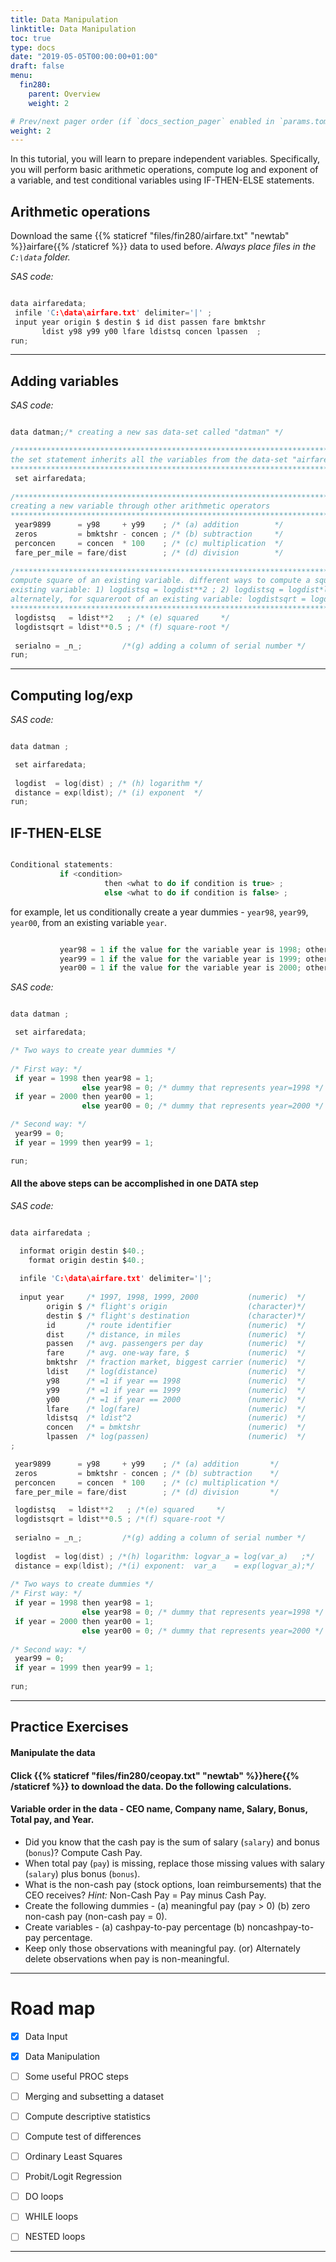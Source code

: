 ```yaml
---
title: Data Manipulation
linktitle: Data Manipulation
toc: true
type: docs
date: "2019-05-05T00:00:00+01:00"
draft: false
menu:
  fin280:
    parent: Overview
    weight: 2

# Prev/next pager order (if `docs_section_pager` enabled in `params.toml`)
weight: 2
---
```


In this tutorial, you will learn to prepare independent variables.  Specifically, you will perform basic arithmetic operations, compute log and exponent of a variable, and test conditional variables using IF-THEN-ELSE statements.


## Arithmetic operations

Download the same {{% staticref "files/fin280/airfare.txt" "newtab" %}}airfare{{% /staticref %}} data to used before. *Always place files in the `C:\data` folder.*


*SAS code:*

```c

data airfaredata;
 infile 'C:\data\airfare.txt' delimiter='|' ;
 input year origin $ destin $ id dist passen fare bmktshr 
       ldist y98 y99 y00 lfare ldistsq concen lpassen  ; 
run;

```


___



## Adding variables


*SAS code:*

```c

data datman;/* creating a new sas data-set called "datman" */

/**********************************************************************************
the set statement inherits all the variables from the data-set "airfaredata"
**********************************************************************************/
 set airfaredata;
  
/**********************************************************************************
creating a new variable through other arithmetic operators
**********************************************************************************/
 year9899      = y98     + y99    ; /* (a) addition        */
 zeros         = bmktshr - concen ; /* (b) subtraction     */
 perconcen     = concen  * 100    ; /* (c) multiplication  */
 fare_per_mile = fare/dist        ; /* (d) division        */
  
/**********************************************************************************
compute square of an existing variable. different ways to compute a square of an 
existing variable: 1) logdistsq = logdist**2 ; 2) logdistsq = logdist*logdist ;
alternately, for squareroot of an existing variable: logdistsqrt = logdist**0.5;
**********************************************************************************/
 logdistsq   = ldist**2   ; /* (e) squared     */
 logdistsqrt = ldist**0.5 ; /* (f) square-root */
   
 serialno = _n_;         /*(g) adding a column of serial number */
run;

```


___



## Computing log/exp


*SAS code:*

```c

data datman ;

 set airfaredata;
  
 logdist  = log(dist) ; /* (h) logarithm */
 distance = exp(ldist); /* (i) exponent  */  
run;

```


## IF-THEN-ELSE

```c

Conditional statements: 
           if <condition> 
                     then <what to do if condition is true> ;
                     else <what to do if condition is false> ;

```
 
for example, let us conditionally create a year dummies - `year98`, `year99`, `year00`, from an existing variable `year`.

```c

           year98 = 1 if the value for the variable year is 1998; otherwise = 0
           year99 = 1 if the value for the variable year is 1999; otherwise = 0
           year00 = 1 if the value for the variable year is 2000; otherwise = 0

```


*SAS code:*

```c

data datman ;

 set airfaredata;

/* Two ways to create year dummies */
 
/* First way: */
 if year = 1998 then year98 = 1; 
                else year98 = 0; /* dummy that represents year=1998 */
 if year = 2000 then year00 = 1; 
                else year00 = 0; /* dummy that represents year=2000 */

/* Second way: */
 year99 = 0;
 if year = 1999 then year99 = 1; 

run;

```

#### All the above steps can be accomplished in one DATA step


*SAS code:*

```c

data airfaredata ;

  informat origin destin $40.;
    format origin destin $40.;
  
  infile 'C:\data\airfare.txt' delimiter='|';
  
  input year     /* 1997, 1998, 1999, 2000           (numeric)  */
        origin $ /* flight's origin                  (character)*/
        destin $ /* flight's destination             (character)*/
        id       /* route identifier                 (numeric)  */
        dist     /* distance, in miles               (numeric)  */
        passen   /* avg. passengers per day          (numeric)  */
        fare     /* avg. one-way fare, $             (numeric)  */
        bmktshr  /* fraction market, biggest carrier (numeric)  */
        ldist    /* log(distance)                    (numeric)  */
        y98      /* =1 if year == 1998               (numeric)  */
        y99      /* =1 if year == 1999               (numeric)  */
        y00      /* =1 if year == 2000               (numeric)  */
        lfare    /* log(fare)                        (numeric)  */
        ldistsq  /* ldist^2                          (numeric)  */
        concen   /* = bmktshr                        (numeric)  */
        lpassen  /* log(passen)                      (numeric)  */
; 

 year9899      = y98     + y99    ; /* (a) addition       */
 zeros         = bmktshr - concen ; /* (b) subtraction    */
 perconcen     = concen  * 100    ; /* (c) multiplication */
 fare_per_mile = fare/dist        ; /* (d) division       */

 logdistsq   = ldist**2   ; /*(e) squared     */
 logdistsqrt = ldist**0.5 ; /*(f) square-root */
   
 serialno = _n_;         /*(g) adding a column of serial number */
 
 logdist  = log(dist) ; /*(h) logarithm: logvar_a = log(var_a)   ;*/
 distance = exp(ldist); /*(i) exponent:  var_a    = exp(logvar_a);*/  
 
/* Two ways to create dummies */
/* First way: */
 if year = 1998 then year98 = 1; 
                else year98 = 0; /* dummy that represents year=1998 */
 if year = 2000 then year00 = 1; 
                else year00 = 0; /* dummy that represents year=2000 */
 
/* Second way: */
 year99 = 0;
 if year = 1999 then year99 = 1; 
 
run;

```

___



## Practice Exercises

#### Manipulate the data

#### Click {{% staticref "files/fin280/ceopay.txt" "newtab" %}}here{{% /staticref %}} to download the data. Do the following calculations.

#### Variable order in the data - CEO name, Company name, Salary, Bonus, Total pay, and Year. 

- Did you know that the cash pay is the sum of salary (`salary`) and bonus (`bonus`)? Compute Cash Pay.
- When total pay (`pay`) is missing, replace those missing values with salary (`salary`) plus bonus (`bonus`).
- What is the non-cash pay (stock options, loan reimbursements) that the CEO receives? *Hint:* Non-Cash Pay = Pay minus Cash Pay.
- Create the following dummies - (a) meaningful pay (pay > 0) (b) zero non-cash pay (non-cash pay = 0).
- Create variables - (a) cashpay-to-pay percentage (b) noncashpay-to-pay percentage.
- Keep only those observations with meaningful pay. (or) Alternately delete observations when pay is non-meaningful.


___



# Road map


- [x] Data Input
- [x] Data Manipulation
- [ ] Some useful PROC steps
- [ ] Merging and subsetting a dataset
- [ ] Compute descriptive statistics
- [ ] Compute test of differences
- [ ] Ordinary Least Squares
- [ ] Probit/Logit Regression
- [ ] DO loops 
- [ ] WHILE loops
- [ ] NESTED loops


___
